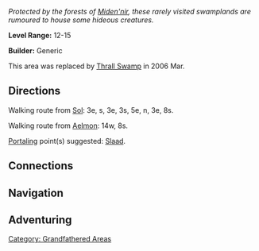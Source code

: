 *Protected by the forests of
[Miden'nir](:Category:_Miden'nir.md "wikilink"), these rarely visited
swamplands are rumoured to house some hideous creatures.*

**Level Range:** 12-15

**Builder:** Generic

This area was replaced by [Thrall
Swamp](:Category:_Thrall_Swamp.md "wikilink") in 2006 Mar.

## Directions

Walking route from [Sol](Sol.md "wikilink"): 3e, s, 3e, 3s, 5e, n, 3e,
8s.

Walking route from [Aelmon](Aelmon.md "wikilink"): 14w, 8s.

[Portaling](Portal.md "wikilink") point(s) suggested:
[Slaad](Death_Slaad.md "wikilink").

## Connections

## Navigation

## Adventuring

[Category: Grandfathered
Areas](Category:_Grandfathered_Areas "wikilink")
